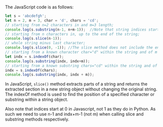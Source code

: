 The JavaScript code is as follows:

```javascript
let s = 'abcdefgh';
let n = 2, m = 3, char = 'd', chars = 'cd';
// starting from n=2 characters in and m=3 length;
console.log(s.substring(n-1, n+m-1));  //Note that string indices start at 0 in JavaScript, not 1 like Python
// starting from n characters in, up to the end of the string;
console.log(s.slice(n-1));  
// whole string minus last character;
console.log(s.slice(0, -1)); //The slice method does not include the ending index so we use negative 1 for the length argument
// starting from a known character char="d" within the string and of m length;
let indx = s.indexOf(char);  
console.log(s.substring(indx, indx+m));
// starting from a known substring chars="cd" within the string and of m length;
indx = s.indexOf(chars); 
console.log(s.substring(indx, indx + m));
```

In JavaScript, `slice()` method extracts parts of a string and returns the extracted section in a new string object without changing the original string. The indexOf method is used to find the position of a specified character or substring within a string object. 

Also note that indices start at 0 in Javascript, not 1 as they do in Python. As such we need to use n-1 and indx+m-1 (not m) when calling slice and substring methods respectively.

